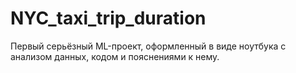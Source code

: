 # NYC_taxi_trip_duration
Первый серьёзный ML-проект, оформленный в виде ноутбука с анализом данных, кодом и пояснениями к нему.
